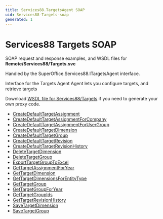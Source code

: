 ```yaml
---
title: Services88.TargetsAgent SOAP
uid: Services88-Targets-soap
generated: 1
---
```


# Services88 Targets SOAP

SOAP request and response examples, and WSDL files for **Remote/Services88/Targets.svc**

Handled by the <see cref="T:SuperOffice.Services88.ITargetsAgent">SuperOffice.Services88.ITargetsAgent</see> interface.

Interface for the Targets Agent
Agent lets you configure targets, and retrieve targets

Download [WSDL file for Services88/Targets](../Services88-Targets.md) if you need to generate your own proxy code.

* [CreateDefaultTargetAssignment](CreateDefaultTargetAssignment.md)
* [CreateDefaultTargetAssignmentForCompany](CreateDefaultTargetAssignmentForCompany.md)
* [CreateDefaultTargetAssignmentForUserGroup](CreateDefaultTargetAssignmentForUserGroup.md)
* [CreateDefaultTargetDimension](CreateDefaultTargetDimension.md)
* [CreateDefaultTargetGroup](CreateDefaultTargetGroup.md)
* [CreateDefaultTargetRevision](CreateDefaultTargetRevision.md)
* [CreateDefaultTargetRevisionHistory](CreateDefaultTargetRevisionHistory.md)
* [DeleteTargetDimension](DeleteTargetDimension.md)
* [DeleteTargetGroup](DeleteTargetGroup.md)
* [ExportTargetGroupToExcel](ExportTargetGroupToExcel.md)
* [GetTargetAssignmentForYear](GetTargetAssignmentForYear.md)
* [GetTargetDimension](GetTargetDimension.md)
* [GetTargetDimensionsForEntityType](GetTargetDimensionsForEntityType.md)
* [GetTargetGroup](GetTargetGroup.md)
* [GetTargetGroupForYear](GetTargetGroupForYear.md)
* [GetTargetGroupIds](GetTargetGroupIds.md)
* [GetTargetRevisionHistory](GetTargetRevisionHistory.md)
* [SaveTargetDimension](SaveTargetDimension.md)
* [SaveTargetGroup](SaveTargetGroup.md)
